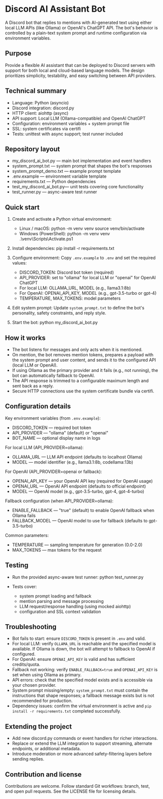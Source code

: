 # Discord AI Assistant Bot

A Discord bot that replies to mentions with AI-generated text using either local LLM APIs (like Ollama) or OpenAI's ChatGPT API. The bot's behavior is controlled by a plain-text system prompt and runtime configuration via environment variables.

Purpose
-------
Provide a flexible AI assistant that can be deployed to Discord servers with support for both local and cloud-based language models. The design prioritizes simplicity, testability, and easy switching between API providers.

Technical summary
-----------------
- Language: Python (asyncio)
- Discord integration: discord.py
- HTTP client: aiohttp (async)
- API support: Local LLM (Ollama-compatible) and OpenAI ChatGPT
- Configuration: environment variables + system prompt file
- SSL: system certificates via certifi
- Tests: unittest with async support; test runner included

Repository layout
-----------------
- my_discord_ai_bot.py     — main bot implementation and event handlers
- system_prompt.txt        — system prompt that shapes the bot's responses
- system_prompt_demo.txt   — example prompt template
- .env.example             — environment variable template
- requirements.txt         — Python dependencies
- test_my_discord_ai_bot.py— unit tests covering core functionality
- test_runner.py           — async-aware test runner

Quick start
-----------
1. Create and activate a Python virtual environment:
   - Linux / macOS:
     python -m venv venv
     source venv/bin/activate
   - Windows (PowerShell):
     python -m venv venv
     .\venv\Scripts\Activate.ps1

2. Install dependencies:
   pip install -r requirements.txt

3. Configure environment:
   Copy `.env.example` to `.env` and set the required values:
   - DISCORD_TOKEN: Discord bot token (required)
   - API_PROVIDER: set to "ollama" for local LLM or "openai" for OpenAI ChatGPT
   - For local LLM: OLLAMA_URL, MODEL (e.g., llama3.1:8b)
   - For OpenAI: OPENAI_API_KEY, MODEL (e.g., gpt-3.5-turbo or gpt-4)
   - TEMPERATURE, MAX_TOKENS: model parameters

4. Edit system prompt:
   Update `system_prompt.txt` to define the bot's personality, safety constraints, and reply style.

5. Start the bot:
   python my_discord_ai_bot.py

How it works
------------
- The bot listens for messages and only acts when it is mentioned.
- On mention, the bot removes mention tokens, prepares a payload with the system prompt and user content, and sends it to the configured API (local LLM or OpenAI).
- If using Ollama as the primary provider and it fails (e.g., not running), the bot can automatically fallback to OpenAI.
- The API response is trimmed to a configurable maximum length and sent back as a reply.
- Secure HTTP connections use the system certificate bundle via certifi.

Configuration details
---------------------
Key environment variables (from `.env.example`):
- DISCORD_TOKEN — required bot token
- API_PROVIDER — "ollama" (default) or "openai"
- BOT_NAME — optional display name in logs

For local LLM (API_PROVIDER=ollama):
- OLLAMA_URL — LLM API endpoint (defaults to localhost Ollama)
- MODEL — model identifier (e.g., llama3.1:8b, codellama:13b)

For OpenAI (API_PROVIDER=openai or fallback):
- OPENAI_API_KEY — your OpenAI API key (required for OpenAI usage)
- OPENAI_URL — OpenAI API endpoint (defaults to official endpoint)
- MODEL — OpenAI model (e.g., gpt-3.5-turbo, gpt-4, gpt-4-turbo)

Fallback configuration (when API_PROVIDER=ollama):
- ENABLE_FALLBACK — "true" (default) to enable OpenAI fallback when Ollama fails
- FALLBACK_MODEL — OpenAI model to use for fallback (defaults to gpt-3.5-turbo)

Common parameters:
- TEMPERATURE — sampling temperature for generation (0.0-2.0)
- MAX_TOKENS — max tokens for the request

Testing
-------
- Run the provided async-aware test runner:
  python test_runner.py

- Tests cover:
  - system prompt loading and fallback
  - mention parsing and message processing
  - LLM request/response handling (using mocked aiohttp)
  - configuration and SSL context validation

Troubleshooting
---------------
- Bot fails to start: ensure `DISCORD_TOKEN` is present in `.env` and valid.
- For local LLM: verify `OLLAMA_URL` is reachable and the specified model is available. If Ollama is down, the bot will attempt to fallback to OpenAI if configured.
- For OpenAI: ensure `OPENAI_API_KEY` is valid and has sufficient credits/quota.
- Fallback not working: verify `ENABLE_FALLBACK=true` and `OPENAI_API_KEY` is set when using Ollama as primary.
- API errors: check that the specified model exists and is accessible via your chosen provider.
- System prompt missing/empty: `system_prompt.txt` must contain the instructions that shape responses; a fallback message exists but is not recommended for production.
- Dependency issues: confirm the virtual environment is active and `pip install -r requirements.txt` completed successfully.

Extending the project
---------------------
- Add new discord.py commands or event handlers for richer interactions.
- Replace or extend the LLM integration to support streaming, alternate endpoints, or additional metadata.
- Introduce moderation or more advanced safety-filtering layers before sending replies.

Contribution and license
------------------------
Contributions are welcome. Follow standard Git workflows: branch, test, and open pull requests. See the LICENSE file for licensing details.
